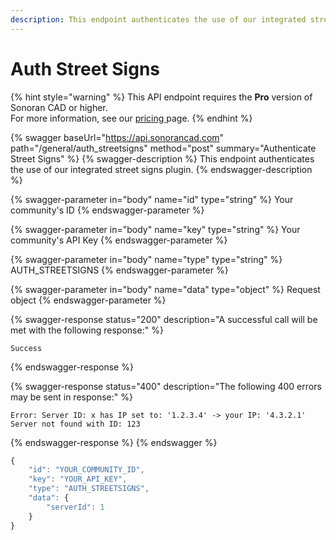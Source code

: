 ```yaml
---
description: This endpoint authenticates the use of our integrated street signs plugin.
---
```


# Auth Street Signs

{% hint style="warning" %}
This API endpoint requires the **Pro** version of Sonoran CAD or higher.\
For more information, see our [pricing ](../../../../pricing/faq/)page.
{% endhint %}

{% swagger baseUrl="https://api.sonorancad.com" path="/general/auth_streetsigns" method="post" summary="Authenticate Street Signs" %}
{% swagger-description %}
This endpoint authenticates the use of our integrated street signs plugin.
{% endswagger-description %}

{% swagger-parameter in="body" name="id" type="string" %}
Your community's ID
{% endswagger-parameter %}

{% swagger-parameter in="body" name="key" type="string" %}
Your community's API Key
{% endswagger-parameter %}

{% swagger-parameter in="body" name="type" type="string" %}
AUTH_STREETSIGNS
{% endswagger-parameter %}

{% swagger-parameter in="body" name="data" type="object" %}
Request object
{% endswagger-parameter %}

{% swagger-response status="200" description="A successful call will be met with the following response:" %}
```
Success
```
{% endswagger-response %}

{% swagger-response status="400" description="The following 400 errors may be sent in response:" %}
```http
Error: Server ID: x has IP set to: '1.2.3.4' -> your IP: '4.3.2.1'
Server not found with ID: 123
```
{% endswagger-response %}
{% endswagger %}

```javascript
{
    "id": "YOUR_COMMUNITY_ID",
    "key": "YOUR_API_KEY",
    "type": "AUTH_STREETSIGNS",
    "data": {
        "serverId": 1
    }
}
```
